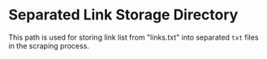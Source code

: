 # Separated Link Storage Directory

This path is used for storing link list from "links.txt" into separated `txt` files in the scraping process.
